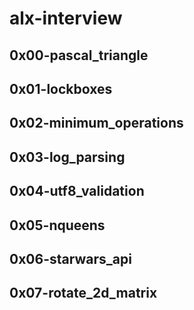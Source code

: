 # alx-interview

## 0x00-pascal_triangle
## 0x01-lockboxes
## 0x02-minimum_operations
## 0x03-log_parsing
## 0x04-utf8_validation
## 0x05-nqueens
## 0x06-starwars_api
## 0x07-rotate_2d_matrix
